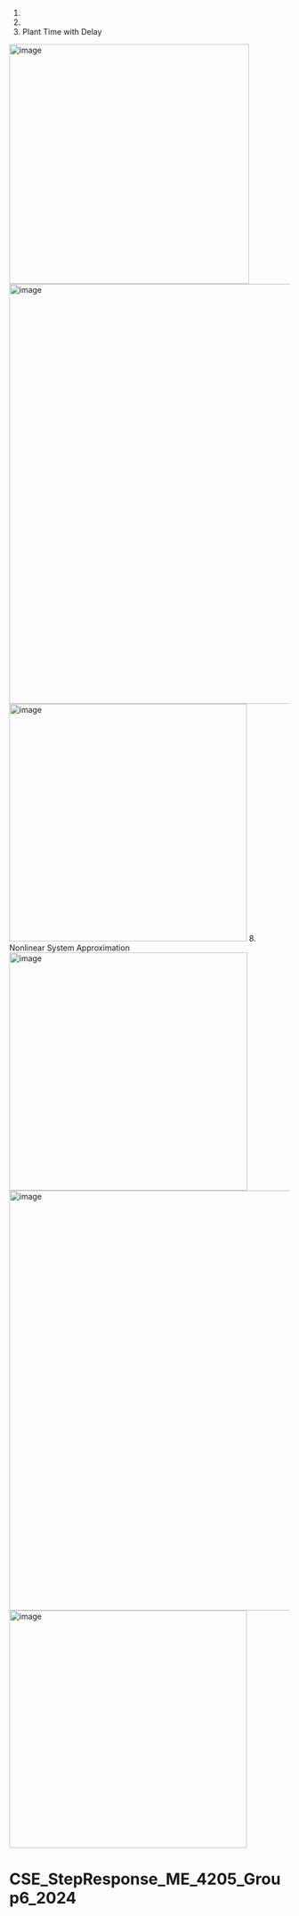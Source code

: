 1.
2.
7. Plant Time with Delay
<img width="431" alt="image" src="https://github.com/hannahsuzette/CSE_StepResponse_ME_4205_Group6_2024/assets/159096382/5e7f324c-cd89-485b-bb95-8d8aa62e2e0d">
<img width="755" alt="image" src="https://github.com/hannahsuzette/CSE_StepResponse_ME_4205_Group6_2024/assets/159096382/e633c23e-4439-4b9d-bae1-2df0a1fd0f23">
<img width="427" alt="image" src="https://github.com/hannahsuzette/CSE_StepResponse_ME_4205_Group6_2024/assets/159096382/92b925a6-86e5-4a37-87ef-2b510e8df926">
8. Nonlinear System Approximation
<img width="428" alt="image" src="https://github.com/hannahsuzette/CSE_StepResponse_ME_4205_Group6_2024/assets/159096382/45658039-95ac-45ee-bdb4-3cff0c3c4164">
<img width="755" alt="image" src="https://github.com/hannahsuzette/CSE_StepResponse_ME_4205_Group6_2024/assets/159096382/e99d1ec1-1433-4729-9d37-d4eab722d251">
<img width="427" alt="image" src="https://github.com/hannahsuzette/CSE_StepResponse_ME_4205_Group6_2024/assets/159096382/6d47091e-baaa-4e2d-a213-d07394c7471e">

# CSE_StepResponse_ME_4205_Group6_2024
